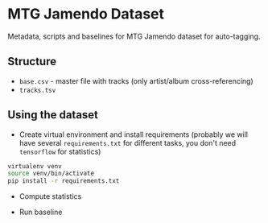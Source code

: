 # MTG Jamendo Dataset
Metadata, scripts and baselines for MTG Jamendo dataset for auto-tagging.

## Structure

- `base.csv` - master file with tracks (only artist/album cross-referencing)
- `tracks.tsv`

## Using the dataset

* Create virtual environment and install requirements (probably we will have several `requirements.txt` for different tasks, you don't need `tensorflow` for statistics)
```bash
virtualenv venv
source venv/bin/activate
pip install -r requirements.txt
```

* Compute statistics

* Run baseline

